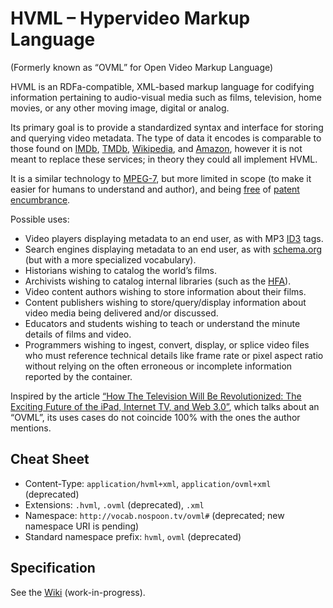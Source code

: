 HVML – Hypervideo Markup Language
====
(Formerly known as “OVML” for Open Video Markup Language)

HVML is an RDFa-compatible, XML-based markup language for codifying information pertaining to audio-visual media such as films, television, home movies, or any other moving image, digital or analog.

Its primary goal is to provide a standardized syntax and interface for storing and querying video metadata. The type of data it encodes is comparable to those found on [IMDb](http://www.imdb.com/), [TMDb](http://www.themoviedb.org/), [Wikipedia](http://www.wikipedia.org/), and [Amazon](http://www.amazon.com/), however it is not meant to replace these services; in theory they could all implement HVML.

It is a similar technology to [MPEG-7](http://en.wikipedia.org/wiki/MPEG-7), but more limited in scope (to make it easier for humans to understand and author), and being [free](http://creativecommons.org/publicdomain/zero/1.0/) of [patent encumbrance](http://www.internetnews.com/infra/article.php/2196421/Licensing+Firm+Preps+for+MPEG7+Standard.htm).

Possible uses:

- Video players displaying metadata to an end user, as with MP3 [ID3](http://id3.org/) tags.
- Search engines displaying metadata to an end user, as with [schema.org](http://schema.org/VideoObject) (but with a more specialized vocabulary).
- Historians wishing to catalog the world’s films.
- Archivists wishing to catalog internal libraries (such as the [HFA](http://hcl.harvard.edu/hfa/)).
- Video content authors wishing to store information about their films.
- Content publishers wishing to store/query/display information about video media being delivered and/or discussed.
- Educators and students wishing to teach or understand the minute details of films and video.
- Programmers wishing to ingest, convert, display, or splice video files who must reference technical details like frame rate or pixel aspect ratio without relying on the often erroneous or incomplete information reported by the container.

Inspired by the article [“How The Television Will Be Revolutionized: The Exciting Future of the iPad, Internet TV, and Web 3.0”](http://www.accelerating.org/articles/televisionwillberevolutionized.html), which talks about an “OVML”, its uses cases do not coincide 100% with the ones the author mentions.

## Cheat Sheet

- Content-Type: `application/hvml+xml`, `application/ovml+xml` (deprecated)
- Extensions: `.hvml`, `.ovml` (deprecated), `.xml`
- Namespace: `http://vocab.nospoon.tv/ovml#` (deprecated; new namespace URI is pending)
- Standard namespace prefix: `hvml`, `ovml` (deprecated)

## Specification

See the [Wiki](https://github.com/RedBlueVideo/hvml/wiki/The-Elements-of-HVML) (work-in-progress).
